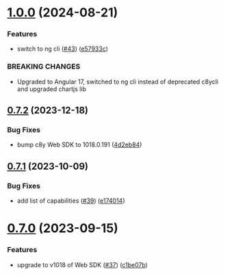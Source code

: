 # [1.0.0](https://github.com/SoftwareAG/cumulocity-subtenant-management/compare/v0.7.2...v1.0.0) (2024-08-21)


### Features

* switch to ng cli ([#43](https://github.com/SoftwareAG/cumulocity-subtenant-management/issues/43)) ([e57933c](https://github.com/SoftwareAG/cumulocity-subtenant-management/commit/e57933ce417b35a77643887152b8b6649e5f5380))


### BREAKING CHANGES

* Upgraded to Angular 17, switched to ng cli instead of deprecated c8ycli and upgraded chartjs lib

## [0.7.2](https://github.com/SoftwareAG/cumulocity-subtenant-management/compare/v0.7.1...v0.7.2) (2023-12-18)


### Bug Fixes

* bump c8y Web SDK to 1018.0.191 ([4d2eb84](https://github.com/SoftwareAG/cumulocity-subtenant-management/commit/4d2eb84e40c585bfbaadbd0d0d92ca3849ea87a4))

## [0.7.1](https://github.com/SoftwareAG/cumulocity-subtenant-management/compare/v0.7.0...v0.7.1) (2023-10-09)


### Bug Fixes

* add list of capabilities ([#39](https://github.com/SoftwareAG/cumulocity-subtenant-management/issues/39)) ([e174014](https://github.com/SoftwareAG/cumulocity-subtenant-management/commit/e1740149e79b4bcf34a427261427ca28d6324be4))

# [0.7.0](https://github.com/SoftwareAG/cumulocity-subtenant-management/compare/v0.6.0...v0.7.0) (2023-09-15)


### Features

* upgrade to v1018 of Web SDK ([#37](https://github.com/SoftwareAG/cumulocity-subtenant-management/issues/37)) ([c1be07b](https://github.com/SoftwareAG/cumulocity-subtenant-management/commit/c1be07b6682164f4d81609716024dec772993639))
